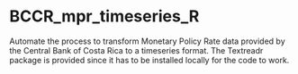 # BCCR_mpr_timeseries_R
Automate the process to transform Monetary Policy Rate data provided by the Central Bank of Costa Rica to a timeseries format.
The Textreadr package is provided since it has to be installed locally for the code to work.
